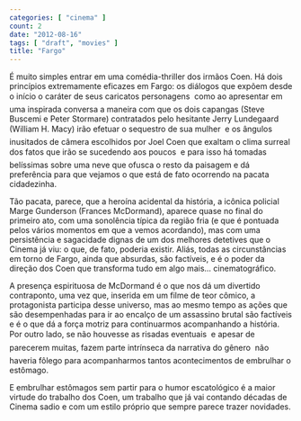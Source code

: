 ```yaml
---
categories: [ "cinema" ]
count: 2
date: "2012-08-16"
tags: [ "draft", "movies" ]
title: "Fargo"
---
```

É muito simples entrar em uma comédia-thriller dos irmãos Coen. Há dois princípios extremamente eficazes em Fargo: os diálogos que expõem desde o início o caráter de seus caricatos personagens  como ao apresentar em uma inspirada conversa a maneira com que os dois capangas (Steve Buscemi e Peter Stormare) contratados pelo hesitante Jerry Lundegaard (William H. Macy) irão efetuar o sequestro de sua mulher  e os ângulos inusitados de câmera escolhidos por Joel Coen que exaltam o clima surreal dos fatos que irão se sucedendo aos poucos  e para isso há tomadas belíssimas sobre uma neve que ofusca o resto da paisagem e dá preferência para que vejamos o que está de fato ocorrendo na pacata cidadezinha.

Tão pacata, parece, que a heroína acidental da história, a icônica policial Marge Gunderson (Frances McDormand), aparece quase no final do primeiro ato, com uma sonolência típica da região fria (e que é pontuada pelos vários momentos em que a vemos acordando), mas com uma persistência e sagacidade dignas de um dos melhores detetives que o Cinema já viu: o que, de fato, poderia existir. Aliás, todas as circunstâncias em torno de Fargo, ainda que absurdas, são factíveis, e é o poder da direção dos Coen que transforma tudo em algo mais... cinematográfico.

A presença espirituosa de McDormand é o que nos dá um divertido contraponto, uma vez que, inserida em um filme de teor cômico, a protagonista participa desse universo, mas ao mesmo tempo as ações que são desempenhadas para ir ao encalço de um assassino brutal são factíveis e é o que dá a força motriz para continuarmos acompanhando a história. Por outro lado, se não houvesse as risadas eventuais  e apesar de parecerem muitas, fazem parte intrínseca da narrativa do gênero  não haveria fôlego para acompanharmos tantos acontecimentos de embrulhar o estômago.

E embrulhar estômagos sem partir para o humor escatológico é a maior virtude do trabalho dos Coen, um trabalho que já vai contando décadas de Cinema sadio e com um estilo próprio que sempre parece trazer novidades.
